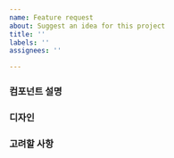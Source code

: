 ```yaml
---
name: Feature request
about: Suggest an idea for this project
title: ''
labels: ''
assignees: ''

---
```


### 컴포넌트 설명

### 디자인

### 고려할 사항
